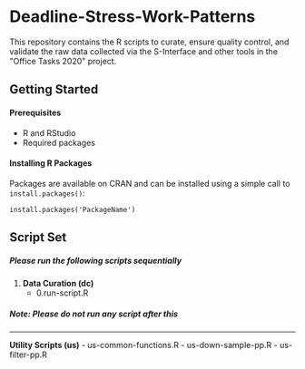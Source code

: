 # Deadline-Stress-Work-Patterns
This repository contains the R scripts to curate, ensure quality control, and validate the raw data collected
via the S-Interface and other tools in the "Office Tasks 2020" project.


## Getting Started

#### Prerequisites
- R and RStudio
- Required packages

#### Installing R Packages
Packages are available on CRAN and can be installed using a simple call to `install.packages()`:

    install.packages('PackageName')
	
	
## Script Set
##### Please run the following scripts sequentially
1. **Data Curation (dc)** 
	- 0.run-script.R



##### Note: Please do not run any script after this
-------------------------------------------------------------------------------------------------------------
**Utility Scripts (us)**
	- us-common-functions.R
	- us-down-sample-pp.R
	- us-filter-pp.R
